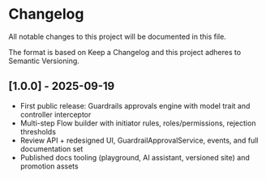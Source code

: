 # Changelog

All notable changes to this project will be documented in this file.

The format is based on Keep a Changelog and this project adheres to Semantic Versioning.

## [1.0.0] - 2025-09-19
- First public release: Guardrails approvals engine with model trait and controller interceptor
- Multi-step Flow builder with initiator rules, roles/permissions, rejection thresholds
- Review API + redesigned UI, GuardrailApprovalService, events, and full documentation set
- Published docs tooling (playground, AI assistant, versioned site) and promotion assets

